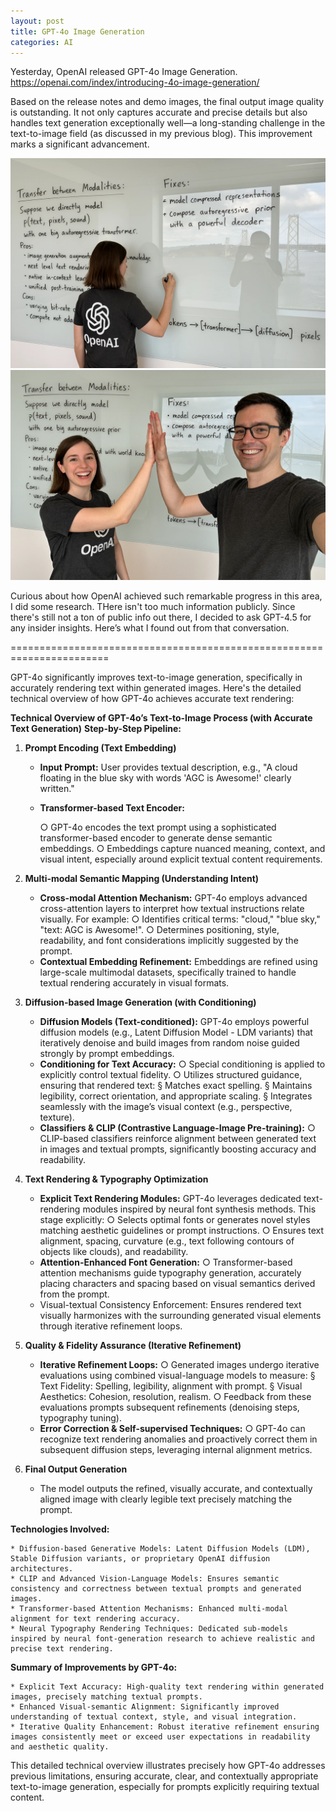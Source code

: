 ```yaml
---
layout: post
title: GPT-4o Image Generation
categories: AI
---
```


Yesterday, OpenAI released GPT-4o Image Generation. https://openai.com/index/introducing-4o-image-generation/

Based on the release notes and demo images, the final output image quality is outstanding. It not only captures accurate and precise details but also handles text generation exceptionally well—a long-standing challenge in the text-to-image field (as discussed in my previous blog). This improvement marks a significant advancement.

![pic 1](/images/GPT-4o-Image-pic1.png "pic 1")
![pic 2](/images/GPT-4o-Image-pic2.png "pic 2")

Curious about how OpenAI achieved such remarkable progress in this area, I did some research. THere isn't too much information publicly. Since there's still not a ton of public info out there, I decided to ask GPT-4.5 for any insider insights. Here’s what I found out from that conversation.

=======================================================================

GPT-4o significantly improves text-to-image generation, specifically in accurately rendering text within generated images. Here's the detailed technical overview of how GPT-4o achieves accurate text rendering:

**Technical Overview of GPT-4o’s Text-to-Image Process (with Accurate Text Generation)**
**Step-by-Step Pipeline:**
1. **Prompt Encoding (Text Embedding)**

    * **Input Prompt:**
User provides textual description, e.g., "A cloud floating in the blue sky with words 'AGC is Awesome!' clearly written."
    * **Transformer-based Text Encoder:**

        ○ GPT-4o encodes the text prompt using a sophisticated transformer-based encoder to generate dense semantic embeddings.
        ○ Embeddings capture nuanced meaning, context, and visual intent, especially around explicit textual content requirements.

2. **Multi-modal Semantic Mapping (Understanding Intent)**

    * **Cross-modal Attention Mechanism:**
GPT-4o employs advanced cross-attention layers to interpret how textual instructions relate visually.
For example:
        ○ Identifies critical terms: "cloud," "blue sky," "text: AGC is Awesome!".
        ○ Determines positioning, style, readability, and font considerations implicitly suggested by the prompt.
    * **Contextual Embedding Refinement:**
Embeddings are refined using large-scale multimodal datasets, specifically trained to handle textual rendering accurately in visual formats.

3. **Diffusion-based Image Generation (with Conditioning)**

    * **Diffusion Models (Text-conditioned):**
GPT-4o employs powerful diffusion models (e.g., Latent Diffusion Model - LDM variants) that iteratively denoise and build images from random noise guided strongly by prompt embeddings.
    * **Conditioning for Text Accuracy:**
        ○ Special conditioning is applied to explicitly control textual fidelity.
        ○ Utilizes structured guidance, ensuring that rendered text: 
            § Matches exact spelling.
            § Maintains legibility, correct orientation, and appropriate scaling.
            § Integrates seamlessly with the image’s visual context (e.g., perspective, texture).
    * **Classifiers & CLIP (Contrastive Language-Image Pre-training):**
        ○ CLIP-based classifiers reinforce alignment between generated text in images and textual prompts, significantly boosting accuracy and readability.

4. **Text Rendering & Typography Optimization**

    * **Explicit Text Rendering Modules:**
GPT-4o leverages dedicated text-rendering modules inspired by neural font synthesis methods. This stage explicitly:
        ○ Selects optimal fonts or generates novel styles matching aesthetic guidelines or prompt instructions.
        ○ Ensures text alignment, spacing, curvature (e.g., text following contours of objects like clouds), and readability.
    * **Attention-Enhanced Font Generation:**
        ○ Transformer-based attention mechanisms guide typography generation, accurately placing characters and spacing based on visual semantics derived from the prompt.
    * Visual-textual Consistency Enforcement:
Ensures rendered text visually harmonizes with the surrounding generated visual elements through iterative refinement loops.

5. **Quality & Fidelity Assurance (Iterative Refinement)**

    * **Iterative Refinement Loops:**
        ○ Generated images undergo iterative evaluations using combined visual-language models to measure: 
            § Text Fidelity: Spelling, legibility, alignment with prompt.
            § Visual Aesthetics: Cohesion, resolution, realism.
        ○ Feedback from these evaluations prompts subsequent refinements (denoising steps, typography tuning).
    * **Error Correction & Self-supervised Techniques:**
        ○ GPT-4o can recognize text rendering anomalies and proactively correct them in subsequent diffusion steps, leveraging internal alignment metrics.

6. **Final Output Generation**
    * The model outputs the refined, visually accurate, and contextually aligned image with clearly legible text precisely matching the prompt.

**Technologies Involved:**

    * Diffusion-based Generative Models: Latent Diffusion Models (LDM), Stable Diffusion variants, or proprietary OpenAI diffusion architectures.
    * CLIP and Advanced Vision-Language Models: Ensures semantic consistency and correctness between textual prompts and generated images.
    * Transformer-based Attention Mechanisms: Enhanced multi-modal alignment for text rendering accuracy.
    * Neural Typography Rendering Techniques: Dedicated sub-models inspired by neural font-generation research to achieve realistic and precise text rendering.

**Summary of Improvements by GPT-4o:**

    * Explicit Text Accuracy: High-quality text rendering within generated images, precisely matching textual prompts.
    * Enhanced Visual-semantic Alignment: Significantly improved understanding of textual context, style, and visual integration.
    * Iterative Quality Enhancement: Robust iterative refinement ensuring images consistently meet or exceed user expectations in readability and aesthetic quality.

This detailed technical overview illustrates precisely how GPT-4o addresses previous limitations, ensuring accurate, clear, and contextually appropriate text-to-image generation, especially for prompts explicitly requiring textual content.
